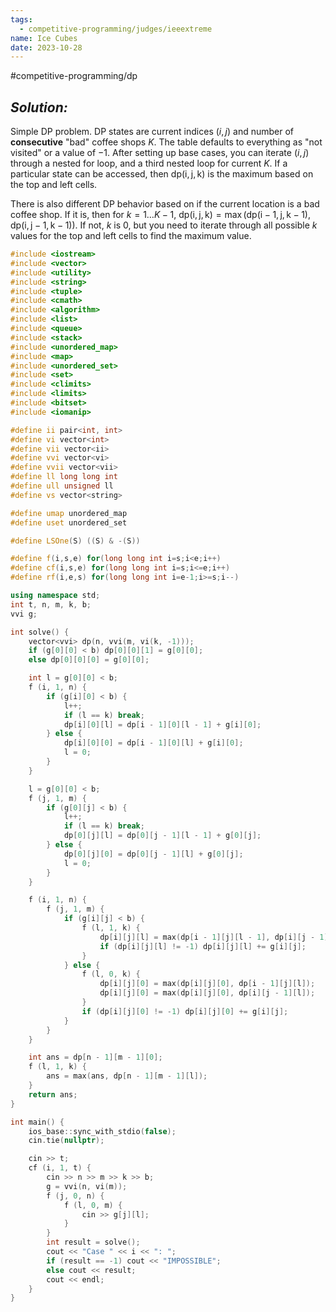 ```yaml
---
tags:
  - competitive-programming/judges/ieeextreme
name: Ice Cubes
date: 2023-10-28
---
```

#competitive-programming/dp
## _Solution:_
Simple DP problem. DP states are current indices $(i,j)$ and number of **consecutive** "bad" coffee shops $K$. The table defaults to everything as "not visited" or a value of $-1$. After setting up base cases, you can iterate $(i,j)$ through a nested for loop, and a third nested loop for current $K$. If a particular state can be accessed, then $\mathrm{dp(i,j,k)}$ is the maximum based on the top and left cells.

There is also different DP behavior based on if the current location is a bad coffee shop. If it is, then for $k=1\dots K-1$,  $\mathrm{dp(i,j,k)}=\max{(\mathrm{dp(i-1,j,k-1)}, \mathrm{dp(i,j-1,k-1)})}$. If not, $k$ is $0$, but you need to iterate through all possible $k$ values for the top and left cells to find the maximum value.

```cpp
#include <iostream>
#include <vector>
#include <utility>
#include <string>
#include <tuple>
#include <cmath>
#include <algorithm>
#include <list>
#include <queue>
#include <stack>
#include <unordered_map>
#include <map>
#include <unordered_set>
#include <set>
#include <climits>
#include <limits>
#include <bitset>
#include <iomanip>

#define ii pair<int, int>
#define vi vector<int>
#define vii vector<ii>
#define vvi vector<vi>
#define vvii vector<vii>
#define ll long long int
#define ull unsigned ll
#define vs vector<string>

#define umap unordered_map
#define uset unordered_set

#define LSOne(S) ((S) & -(S))

#define f(i,s,e) for(long long int i=s;i<e;i++)
#define cf(i,s,e) for(long long int i=s;i<=e;i++)
#define rf(i,e,s) for(long long int i=e-1;i>=s;i--)

using namespace std;
int t, n, m, k, b;
vvi g;

int solve() {
    vector<vvi> dp(n, vvi(m, vi(k, -1)));
    if (g[0][0] < b) dp[0][0][1] = g[0][0];
    else dp[0][0][0] = g[0][0];

    int l = g[0][0] < b;
    f (i, 1, n) {
        if (g[i][0] < b) {
            l++;
            if (l == k) break;
            dp[i][0][l] = dp[i - 1][0][l - 1] + g[i][0];
        } else {
            dp[i][0][0] = dp[i - 1][0][l] + g[i][0];
            l = 0;
        }
    }

    l = g[0][0] < b;
    f (j, 1, m) {
        if (g[0][j] < b) {
            l++;
            if (l == k) break;
            dp[0][j][l] = dp[0][j - 1][l - 1] + g[0][j];
        } else {
            dp[0][j][0] = dp[0][j - 1][l] + g[0][j];
            l = 0;
        }
    }

    f (i, 1, n) {
        f (j, 1, m) {
            if (g[i][j] < b) {
                f (l, 1, k) {
                    dp[i][j][l] = max(dp[i - 1][j][l - 1], dp[i][j - 1][l - 1]);
                    if (dp[i][j][l] != -1) dp[i][j][l] += g[i][j];
                }
            } else {
                f (l, 0, k) {
                    dp[i][j][0] = max(dp[i][j][0], dp[i - 1][j][l]);
                    dp[i][j][0] = max(dp[i][j][0], dp[i][j - 1][l]);
                }
                if (dp[i][j][0] != -1) dp[i][j][0] += g[i][j];
            }
        }
    }

    int ans = dp[n - 1][m - 1][0];
    f (l, 1, k) {
        ans = max(ans, dp[n - 1][m - 1][l]);
    }
    return ans;
}

int main() {
    ios_base::sync_with_stdio(false);
    cin.tie(nullptr);

    cin >> t;
    cf (i, 1, t) {
        cin >> n >> m >> k >> b;
        g = vvi(n, vi(m));
        f (j, 0, n) {
            f (l, 0, m) {
                cin >> g[j][l];
            }
        }
        int result = solve();
        cout << "Case " << i << ": ";
        if (result == -1) cout << "IMPOSSIBLE";
        else cout << result;
        cout << endl;
    }
}
```